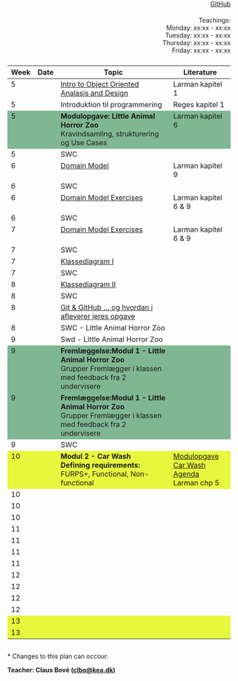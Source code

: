 <head>
  <style> 
    h1:first-of-type {display: none;}
    #github {text-align: right; margin:-50px 0 50px 0}
    #teachings {text-align: right; margin: -30px 0 10px 0}
    #tbl {display: inline-table}
    td {vertical-align: top;}
  </style>
</head>

# Software Design and Construction 1st semester

<div id="github"><a href="https://github.com/keadat1st/">GitHub</a></div>

<div id="teachings">Teachings: <br> Monday: xx:xx - xx:xx <br> Tuesday: xx:xx - xx:xx <br> Thursday: xx:xx - xx:xx <br> Friday: xx:xx - xx:xx</div>

<table id="tbl">
  <thead>
  <tr>
      <th>Week</th>
      <th>Date</th>
      <th>Topic</th>
    <th>Literature</th>
  </tr>
  </thead>
  <tbody>
  <tr>
      <td>5</td>
      <td></td>
      <td>    
        <a href="https://github.com/keadat1st/01_intro_to_Object_Oriented_Analasis_and_Design">Intro to Object Oriented Analasis and Design</a></td>
      <td>Larman kapitel 1</td>
  </tr>
  
  <tr>
      <td>5</td>
      <td></td>
      <td>Introduktion til programmering</td>
      <td>Reges kapitel 1</td>
  </tr>
  
  <tr style="background-color: #80b793">
      <td>5</td>
      <td></td>
      <td>
        <b>Modulopgave: Little Animal Horror Zoo</b><br>
        Kravindsamling, strukturering og Use Cases
      </td>
      <td>
        Larman kapitel 6
      </td>
  </tr>
  
  <tr>
      <td>5</td>
      <td></td>
      <td>SWC</td>
      <td></td>
  </tr>
  
  <tr>
      <td>6</td>
      <td></td>
  <td><a href="https://github.com/keadat1st/05_domain_model">Domain Model</a></td>
      <td>Larman kapitel 9</td>
  </tr>  
  
  <tr>
      <td>6</td>
      <td></td> 
      <td>SWC</td>
      <td></td>
  </tr>

  <tr> 
      <td>6</td>
      <td></td>
  <td><a href="https://github.com/keadat1st/07_domain_model_exercises">Domain Model Exercises</a></td>
      <td>Larman kapitel 6 & 9</td>
  </tr>
  
  <tr>      
      <td>6</td>
      <td></td>
      <td>SWC</td>
      <td></td>
  </tr>

  <tr>
      <td>7</td>
      <td></td>
      <td><a href="https://github.com/keadat1st/09_domain_model_exercises">Domain Model Exercises</a></td>
      <td>Larman kapitel 6 & 9</td>
  </tr>
  
  <tr>
      <td>7</td>
      <td></td>
      <td>SWC</td>
      <td></td>
  </tr>
  
  <tr>
      <td>7</td>
      <td></td>
      <td><a href="https://github.com/keadat1st/11_KlasseDiagram">Klassediagram I</a></td>
      <td></td>
  </tr>
  <tr>
      <td>7</td>
      <td></td>
      <td>SWC</td>
      <td></td>
  </tr>
  
  <tr>
      <td>8</td>
      <td></td>
      <td><a href="https://github.com/keadat1st/13_KlasseDiagram">Klassediagram II</a></td>
      <td></td>
  </tr>
  
  <tr>
      <td>8</td>
      <td></td>
      <td>SWC</td>
      <td></td>
  </tr>

  <tr>
      <td>8</td>
      <td></td>
      <td><a href="https://github.com/keadat1st/15_git_github">Git & GitHub … og hvordan i afleverer jeres opgave</a></td>
      <td></td>
  </tr>
  
  <tr>
      <td>8</td>
      <td></td>
      <td>SWC - Little Animal Horror Zoo</td>
      <td></td>
  </tr>
  
  <tr>
      <td>9</td>
      <td></td>
      <td>Swd - Little Animal Horror Zoo</td>
      <td></td>
  </tr>
 
  <tr style="background-color: #80b793">
      <td>9</td>
      <td></td>
      <td><b>Fremlæggelse:Modul 1 -  Little Animal Horror Zoo</b><br>
        Grupper Fremlægger i klassen med feedback fra 2 undervisere</td>
      <td></td>
  </tr>
  <tr style="background-color: #80b793">
      <td>9</td>
      <td></td>
      <td><b>Fremlæggelse:Modul 1 -  Little Animal Horror Zoo</b><br>
        Grupper Fremlægger i klassen med feedback fra 2 undervisere</td>
      <td></td>
  </tr>
  
  <tr>
     <td>9</td>
      <td></td>
      <td>SWC</td>
      <td></td>
  </tr>
  
  <tr style="background-color: #e7f73d">
      <td>10</td>
      <td></td>
  <td><b>Modul 2 - Car Wash</b><br>
    <b>Defining requirements:</b><br>
    FURPS+, Functional, Non-functional
  </td>
      <td>
        <a href="https://github.com/keadat1st/CarWashManagementSystem">Modulopgave Car Wash</a><br>
        <a href="https://github.com/keadat1st/21_gathering_requirements">Agenda</a><br>
        Larman chp 5
      </td>
  </tr>
  
  <tr>
      <td>10</td>
      <td></td>
      <td></td>
      <td></td>
  </tr>
  
  <tr>
      <td>10</td>
      <td></td>
      <td></td>
      <td></td>
  </tr>
  <tr>
      <td>10</td>
      <td></td>
      <td></td>
      <td></td>
  </tr>
  
  <tr>
      <td>11</td>
      <td></td>
      <td></td>
      <td></td>
  </tr>
  
  <tr>
     <td>11</td>
      <td></td>
      <td></td>
      <td></td>
  </tr>
  
  <tr>
      <td>11</td>
      <td></td>
      <td></td>
      <td></td>
  </tr>
  
  <tr>
      <td>11</td>
      <td></td>
      <td></td>
      <td></td>
  </tr>

  <tr>
      <td>12</td>
      <td></td>
      <td></td>
      <td></td>
  </tr>
  
  <tr>
      <td>12</td>
      <td></td>
      <td></td>
      <td></td>
  </tr>
  
  <tr>
      <td>12</td>
      <td></td>
      <td></td>
      <td></td>
  </tr>
  
  <tr>
      <td>12</td>
      <td></td>
      <td></td>
      <td></td>
  </tr> 
  <tr style="background-color: #e7f73d">
      <td>13</td>
      <td></td>
      <td></td>
      <td></td>
  </tr> 
  
  <tr style="background-color: #e7f73d">
      <td>13</td>
      <td></td>
      <td></td>
      <td></td>
  </tr>
  
  </tbody>
</table>
            
\* Changes to this plan can occour. <br>

__Teacher: Claus Bové (clbo@kea.dk)__
